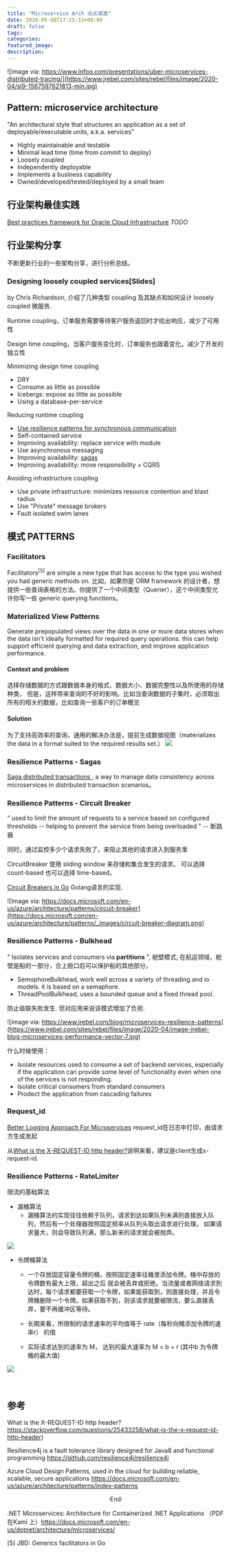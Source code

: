```yaml
---
title: "Microservice Arch 点点滴滴"
date: 2020-05-08T17:25:13+08:00
draft: false
tags: 
categories: 
featured_image: 
description: 
---
```


![image via: https://www.infoq.com/presentations/uber-microservices-distributed-tracing/](https://www.jrebel.com/sites/rebel/files/image/2020-04/sl9-1567597621813-min.jpg)

## Pattern: microservice architecture

"An architectural style that structures an application as a set of deployable/executable units, a.k.a. services"

- Highly maintainable and testable
- Minimal lead time (time from commit to deploy)
- Loosely coupled
- Independently deployable
- Implements a business capability
- Owned/developed/tested/deployed by a small team

## 行业架构最佳实践

[Best practices framework for Oracle Cloud Infrastructure](https://docs.oracle.com/en/solutions/oci-best-practices/index.html#GUID-5F2D2745-934E-409A-A7BA-D0976F727845) *TODO*

## 行业架构分享
不断更新行业的一些架构分享，进行分析总结。

###  Designing loosely coupled services[Slides]
by Chris Richardson, 介绍了几种类型 coupling 及其缺点和如何设计 loosely coupled 微服务.

Runtime coupling，订单服务需要等待客户服务返回时才给出响应，减少了可用性

Design time coupling，当客户服务变化时，订单服务也跟着变化。减少了开发的独立性


Minimizing design time coupling

- DRY 
- Consume as little as possible
- Icebergs: expose as little as possible
- Using a database-per-service

Reducing runtime coupling

- [Use resilience patterns for synchronous communication](#resilience-patterns---circuit-breaker)
- Self-contained service
- Improving availability: replace service with module
- Use asynchronous messaging 
- Improving availability: [sagas](#resilience-patterns---sagas)
- Improving availability: move responsibility + CQRS

Avoiding infrastructure coupling

- Use private infrastructure: minimizes resource contention and blast radius
- Use "Private" message brokers
- Fault isolated swim lanes


##  模式 PATTERNS

### Facilitators
Facilitators<sup>[5]</sup> are simple a new type that has access to the type you wished you had generic methods on.
比如，如果你是 ORM framework 的设计者，想提供一些查询表格的方法。你提供了一个中间类型（Querier），这个中间类型允许你写一些 generic querying functions。

### Materialized View Patterns
Generate prepopulated views over the data in one or more data stores when the data isn't ideally formatted for required query operations. this can help support efficient querying and data extraction, and improve application performance. 
#### Context and problem
选择存储数据的方式跟数据本身的格式、数据大小、数据完整性以及所使用的存储种类， 但是，这样带来查询的不好的影响。比如当查询数据的子集时，必须取出所有的相关的数据，比如查询一些客户的订单概览

#### Solution 
为了支持高效率的查询，通用的解决办法是，提前生成数据视图（materializes the data in a format suited to the required results set.）
![](https://docs.microsoft.com/en-us/azure/architecture/patterns/_images/materialized-view-pattern-diagram.png)


### Resilience Patterns - Sagas

[ Saga distributed transactions ](https://docs.microsoft.com/en-us/azure/architecture/reference-architectures/saga/saga), a way to manage data consistency across microservices in distributed transaction scenarios。

### Resilience Patterns - Circuit Breaker 
" used to limit the amount of requests to a service based on configured thresholds -- helping to prevent the service from being overloaded "  --  断路器

同时，通过监控多少个请求失败了，来阻止其他的请求进入到服务里

CircuitBreaker 使用 sliding window 来存储和集合发生的请求。 可以选择 count-based 也可以选择 time-based。

[Circuit Breakers in Go](https://github.com/rubyist/circuitbreaker) Golang语言的实现.

![Image via: https://docs.microsoft.com/en-us/azure/architecture/patterns/circuit-breaker](https://docs.microsoft.com/en-us/azure/architecture/patterns/_images/circuit-breaker-diagram.png)

### Resilience Patterns - Bulkhead
" Isolates services and consumers via **partitions** ",  舱壁模式, 在航运领域，舱壁是船的一部分，合上舱口后可以保护船的其他部分。

- SemophoreBulkhead, work well across a variety of threading and io models. it is based on a semaphore.
- ThreadPoolBulkhead, uses a bounded queue and a fixed thread pool.

防止级联失败发生. 但对应用来说该模式增加了负担.

![image via: https://www.jrebel.com/blog/microservices-resilience-patterns](https://www.jrebel.com/sites/rebel/files/image/2020-04/image-jrebel-blog-microservices-performance-vector-7.jpg)

什么时候使用：

- Isolate resources used to consume a set of backend services, especially if the application can provide some level of functionality even when one of the services is not responding.
- Isolate critical consumers from standard consumers
- Prodect the application from cascading failures

### Request_id 

[Better Logging Approach For Microservices](https://medium.com/cstech/better-logging-approach-for-microservices-3cc2c45e7aaa) request_id在日志中打印，由请求方生成发起

从[What is the X-REQUEST-ID http header?](#参考)说明来看，建议是client生成x-request-id.


### Resilience Patterns - RateLimiter 

限流的基础算法

- 漏桶算法
  - 漏桶算法的实现往往依赖于队列，请求到达如果队列未满则直接放入队列，然后有一个处理器按照固定频率从队列头取出请求进行处理。 如果请求量大，则会导致队列满，那么新来的请求就会被抛弃。

![](https://upload-images.jianshu.io/upload_images/623378-d8ca6373e1fbddae.png?imageMogr2/auto-orient/strip%7CimageView2/2/w/1240)
- 令牌桶算法
  - 一个存放固定容量令牌的桶，按照固定速率往桶里添加令牌。桶中存放的令牌数有最大上限，超出之后 就会被丢弃或拒绝。当流量或者网络请求到达时，每个请求都要获取一个令牌，如果能获取到，则直接处理，并且令牌桶删除一个令牌。如果获取不到，则该请求就要被限流，要么直接丢弃，要不再缓冲区等待。

  - 长期来看，所限制的请求速率的平均值等于 rate（每秒向桶添加令牌的速率r） 的值
  - 实际请求达到的速率为 M， 达到的最大速率为 M = b + r (其中b 为令牌桶的最大值)

![](https://upload-images.jianshu.io/upload_images/623378-992f9c0b0ab82143.png?imageMogr2/auto-orient/strip%7CimageView2/2/w/1240)


<br>

## 参考

What is the X-REQUEST-ID http header? https://stackoverflow.com/questions/25433258/what-is-the-x-request-id-http-header) 

Resilience4j is a fault tolerance library designed for Java8 and functional programming https://github.com/resilience4j/resilience4j

Azure Cloud Design Patterns, used in the cloud for building reliable, scalable, secure applications  https://docs.microsoft.com/en-us/azure/architecture/patterns/index-patterns
<center>  ·End·  </center>

.NET Microservices: Architecture for Containerized .NET Applications （PDF 在Kami 上）https://docs.microsoft.com/en-us/dotnet/architecture/microservices/ 

[5] JBD: Generics facilitators in Go
